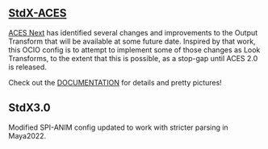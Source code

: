 <h2><a href="https://github.com/sharktacos/OpenColorIO-configs/tree/main/StdX_ACES">StdX-ACES</a></h2>

[ACES Next](https://community.acescentral.com/c/aces-development-acesnext/67) has identified several changes and improvements to the Output Transform that will be available at some future date. Inspired by that work,  this OCIO config is to attempt to implement some of those changes as Look Transforms, to the extent that this is possible, as a stop-gap until ACES 2.0 is released.

  Check out the [DOCUMENTATION](https://github.com/sharktacos/OpenColorIO-configs/tree/main/StdX_ACES) for details and pretty pictures! 


<h2>StdX3.0</h2>
Modified SPI-ANIM config updated to work with stricter parsing in Maya2022.
